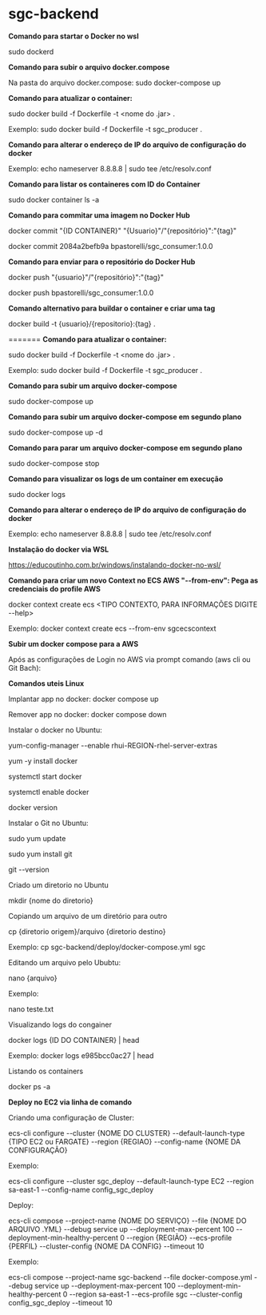 # sgc-backend

<b>Comando para startar o Docker no wsl</b>

 sudo dockerd

<b>Comando para subir o arquivo docker.compose</b>

Na pasta do arquivo docker.compose: 
sudo docker-compose up

<b>Comando para atualizar o container:</b>

sudo docker build -f Dockerfile -t <nome do .jar> .

Exemplo:
sudo docker build -f Dockerfile -t sgc_producer .

<b>Comando para alterar o endereço de IP do arquivo de configuração do docker</b>

Exemplo:
echo nameserver 8.8.8.8 | sudo tee /etc/resolv.conf

<b>Comando para listar os containeres com ID do Container</b>

sudo docker container ls -a

<b>Comando para commitar uma imagem no Docker Hub</b>

docker commit "{ID CONTAINER}" "{Usuario}"/"{repositório}":"{tag}"
 
docker commit 2084a2befb9a bpastorelli/sgc_consumer:1.0.0

<b>Comando para enviar para o repositório do Docker Hub</b>

docker push "{usuario}"/"{repositório}":"{tag}"

docker push bpastorelli/sgc_consumer:1.0.0

<b>Comando alternativo para buildar o container e criar uma tag</b>

docker build -t {usuario}/{repositorio}:{tag} .
 
=======
<b>Comando para atualizar o container:</b>

sudo docker build -f Dockerfile -t <nome do .jar> .

Exemplo:
sudo docker build -f Dockerfile -t sgc_producer .

<b>Comando para subir um arquivo docker-compose</b>

<diretorio do arquivo> sudo docker-compose up

<b>Comando para subir um arquivo docker-compose em segundo plano</b>

<diretorio do arquivo> sudo docker-compose up -d

<b>Comando para parar um arquivo docker-compose em segundo plano</b>

<diretorio do arquivo> sudo docker-compose stop

<b>Comando para visualizar os logs de um container em execução</b>

<diretorio do arquivo>  sudo docker logs <nome do container>

<b>Comando para alterar o endereço de IP do arquivo de configuração do docker</b>

Exemplo:
echo nameserver 8.8.8.8 | sudo tee /etc/resolv.conf

<b>Instalação do docker via WSL</b>

https://educoutinho.com.br/windows/instalando-docker-no-wsl/

<b>Comando para criar um novo Context no ECS AWS "--from-env": Pega as credenciais do profile AWS</b>

docker context create ecs <TIPO CONTEXTO, PARA INFORMAÇÕES DIGITE --help> <NOME DO CONTEXTO>

Exemplo:
docker context create ecs --from-env sgcecscontext

<b>Subir um docker compose para a AWS</b>

Após as configurações de Login no AWS via prompt comando (aws cli ou Git Bach):

<b>Comandos uteis Linux</b>

Implantar app no docker: 
docker compose up

Remover app no docker: 
docker compose down

Instalar o docker no Ubuntu:

yum-config-manager --enable rhui-REGION-rhel-server-extras

yum -y install docker 

systemctl start docker

systemctl enable docker

docker version

Instalar o Git no Ubuntu:

sudo yum update

sudo yum install git

git --version

Criado um diretorio no Ubuntu

mkdir {nome do diretorio}

Copiando um arquivo de um diretório para outro

cp {diretorio origem}/arquivo {diretorio destino}

Exemplo: cp sgc-backend/deploy/docker-compose.yml sgc

Editando um arquivo pelo Ububtu:

nano {arquivo}

Exemplo:

nano teste.txt

Visualizando logs do congainer

docker logs {ID DO CONTAINER} | head

Exemplo: docker logs e985bcc0ac27 | head

Listando os containers

docker ps -a

<b>Deploy no EC2 via linha de comando</b>

Criando uma configuração de Cluster:

ecs-cli configure --cluster {NOME DO CLUSTER} --default-launch-type {TIPO EC2 ou FARGATE} --region {REGIAO} --config-name {NOME DA CONFIGURAÇÃO} 

Exemplo:

ecs-cli configure --cluster sgc_deploy --default-launch-type EC2 --region sa-east-1 --config-name config_sgc_deploy   

Deploy:

ecs-cli compose --project-name {NOME DO SERVIÇO} --file {NOME DO ARQUIVO .YML} --debug service up  --deployment-max-percent 100 --deployment-min-healthy-percent 0 --region {REGIÃO} --ecs-profile {PERFIL} --cluster-config {NOME DA CONFIG} --timeout 10

Exemplo:

ecs-cli compose --project-name sgc-backend --file docker-compose.yml --debug service up  --deployment-max-percent 100 --deployment-min-healthy-percent 0 --region sa-east-1 --ecs-profile sgc --cluster-config config_sgc_deploy --timeout 10





